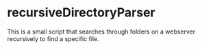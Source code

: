 # recursiveDirectoryParser
This is a small script that searches through folders on a webserver recursively to find a specific file.
